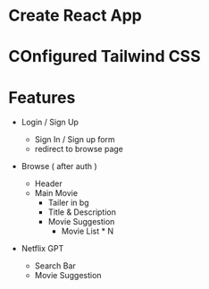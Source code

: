 # Create React App

# COnfigured Tailwind CSS

# Features

- Login / Sign Up
  - Sign In / Sign up form
  - redirect to browse page
- Browse ( after auth )

  - Header
  - Main Movie
    - Tailer in bg
    - Title & Description
    - Movie Suggestion
      - Movie List \* N

- Netflix GPT
  - Search Bar
  - Movie Suggestion
